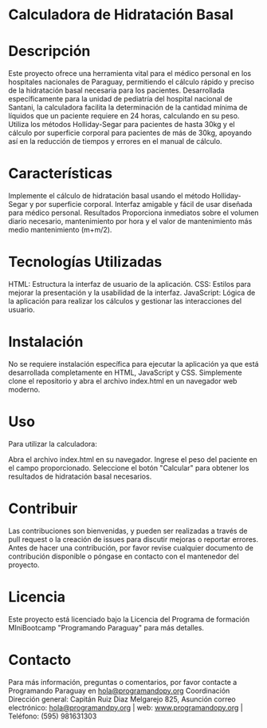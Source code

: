 # Calculadora de Hidratación Basal

# Descripción
Este proyecto ofrece una herramienta vital para el médico personal en los hospitales nacionales de Paraguay, permitiendo el cálculo rápido y preciso de la hidratación basal necesaria para los pacientes. Desarrollada específicamente para la unidad de pediatría del hospital nacional de Santani, la calculadora facilita la determinación de la cantidad mínima de líquidos que un paciente requiere en 24 horas, calculando en su peso. Utiliza los métodos Holliday-Segar para pacientes de hasta 30kg y el cálculo por superficie corporal para pacientes de más de 30kg, apoyando así en la reducción de tiempos y errores en el manual de cálculo.

# Características
Implemente el cálculo de hidratación basal usando el método Holliday-Segar y por superficie corporal. Interfaz amigable y fácil de usar diseñada para médico personal. Resultados Proporciona inmediatos sobre el volumen diario necesario, mantenimiento por hora y el valor de mantenimiento más medio mantenimiento (m+m/2).

# Tecnologías Utilizadas
HTML: Estructura la interfaz de usuario de la aplicación. CSS: Estilos para mejorar la presentación y la usabilidad de la interfaz. JavaScript: Lógica de la aplicación para realizar los cálculos y gestionar las interacciones del usuario.

# Instalación
No se requiere instalación específica para ejecutar la aplicación ya que está desarrollada completamente en HTML, JavaScript y CSS. Simplemente clone el repositorio y abra el archivo index.html en un navegador web moderno.

# Uso
Para utilizar la calculadora:

Abra el archivo index.html en su navegador. Ingrese el peso del paciente en el campo proporcionado. Seleccione el botón "Calcular" para obtener los resultados de hidratación basal necesarios.

# Contribuir
Las contribuciones son bienvenidas, y pueden ser realizadas a través de pull request o la creación de issues para discutir mejoras o reportar errores. Antes de hacer una contribución, por favor revise cualquier documento de contribución disponible o póngase en contacto con el mantenedor del proyecto.

# Licencia
Este proyecto está licenciado bajo la Licencia del Programa de formación MIniBootcamp "Programando Paraguay" para más detalles.

# Contacto
Para más información, preguntas o comentarios, por favor contacte a Programando Paraguay en hola@programandopy.org Coordinación Dirección general: Capitán Ruiz Diaz Melgarejo 825, Asunción correo electrónico: hola@programandpy.org | web: www.programandopy.org | Teléfono: (595) 981631303
